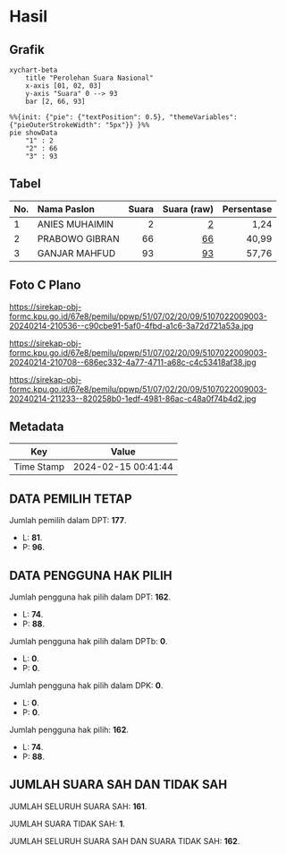 # Hasil

## Grafik

```mermaid
xychart-beta
    title "Perolehan Suara Nasional"
    x-axis [01, 02, 03]
    y-axis "Suara" 0 --> 93
    bar [2, 66, 93]
```

```mermaid
%%{init: {"pie": {"textPosition": 0.5}, "themeVariables": {"pieOuterStrokeWidth": "5px"}} }%%
pie showData
    "1" : 2
    "2" : 66
    "3" : 93
```

## Tabel

| No. | Nama Paslon    | Suara | Suara (raw) | Persentase |
|:--- |:-------------- | -----:| -----------:| ----------:|
| 1   | ANIES MUHAIMIN | 2     | [2][p-1]    | 1,24       |
| 2   | PRABOWO GIBRAN | 66    | [66][p-2]   | 40,99      |
| 3   | GANJAR MAHFUD  | 93    | [93][p-3]   | 57,76      |


[p-1]: https://github.com/gigit-pemilu/pemilu-2024/blob/main/pilpres/hitung-suara/sub/51-bali/sub/07-karangasem/sub/02-sidemen/sub/2009-lokasari/sub/003-tps/sub/paslon-1.txt
[p-2]: https://github.com/gigit-pemilu/pemilu-2024/blob/main/pilpres/hitung-suara/sub/51-bali/sub/07-karangasem/sub/02-sidemen/sub/2009-lokasari/sub/003-tps/sub/paslon-2.txt
[p-3]: https://github.com/gigit-pemilu/pemilu-2024/blob/main/pilpres/hitung-suara/sub/51-bali/sub/07-karangasem/sub/02-sidemen/sub/2009-lokasari/sub/003-tps/sub/paslon-3.txt

## Foto C Plano

https://sirekap-obj-formc.kpu.go.id/67e8/pemilu/ppwp/51/07/02/20/09/5107022009003-20240214-210536--c90cbe91-5af0-4fbd-a1c6-3a72d721a53a.jpg

https://sirekap-obj-formc.kpu.go.id/67e8/pemilu/ppwp/51/07/02/20/09/5107022009003-20240214-210708--686ec332-4a77-4711-a68c-c4c53418af38.jpg

https://sirekap-obj-formc.kpu.go.id/67e8/pemilu/ppwp/51/07/02/20/09/5107022009003-20240214-211233--820258b0-1edf-4981-86ac-c48a0f74b4d2.jpg


## Metadata

| Key        | Value               |
| ---------- | ------------------- |
| Time Stamp | 2024-02-15 00:41:44 |


## DATA PEMILIH TETAP

Jumlah pemilih dalam DPT: **177**.
 * L: **81**.
 * P: **96**.

## DATA PENGGUNA HAK PILIH

Jumlah pengguna hak pilih dalam DPT: **162**.
 * L: **74**.
 * P: **88**.

Jumlah pengguna hak pilih dalam DPTb: **0**.
 * L: **0**.
 * P: **0**.

Jumlah pengguna hak pilih dalam DPK: **0**.
 * L: **0**.
 * P: **0**.

Jumlah pengguna hak pilih: **162**.
 * L: **74**.
 * P: **88**.

## JUMLAH SUARA SAH DAN TIDAK SAH

JUMLAH SELURUH SUARA SAH: **161**.

JUMLAH SUARA TIDAK SAH: **1**.

JUMLAH SELURUH SUARA SAH DAN SUARA TIDAK SAH: **162**.


